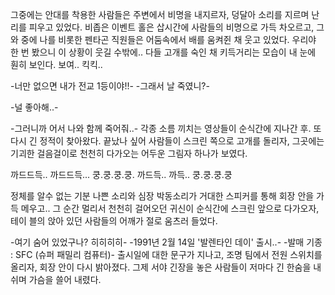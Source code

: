 그중에는 안대를 착용한 사람들은 주변에서 비명을 내지르자, 덩달아 소리를 지르며 난리를 피우고 있었다.
비좁은 이벤트 홀은 삽시간에 사람들의 비명으로 가득 차오르고, 그와 중에 나를 비롯한 펜타곤 직원들은 어둠속에서 배를 움켜쥔 채 웃고 있었다.
우리야 한 번 봤으니 이 상황이 웃길 수밖에..
다들 고개를 숙인 채 키득거리는 모습이 내 눈에 훤히 보인다. 보여.. 킥킥..

-너만 없으면 내가 전교 1등이야!!- 
-그래서 날 죽였니?- 

-널 좋아해..- 

-그러니까 어서 나와 함께 죽어줘..- 각종 소름 끼치는 영상들이 순식간에 지나간 후. 또다시 긴 정적이 찾아왔다.
끝났나 싶어 사람들이 스크린 쪽으로 고개를 돌리자, 그곳에는 기괴한 걸음걸이로 천천히 다가오는 어두운 그림자 하나가 보였다.

까드드득.. 까드드득...
쿵.쿵.쿵.쿵.
까드득.. 까득..
쿵.쿵.쿵.쿵 

정체를 알수 없는 기분 나쁜 소리와 심장 박동소리가 거대한 스피커를 통해 회장 안을 가득 메우고..
그 순간 멀리서 천천히 걸어오던 귀신이 순식간에 스크린 앞으로 다가오자, 테이 블의 앉아 있던 사람들의 어깨가 절로 움츠러 들었다.

-여기 숨어 있었구나? 히히히히- -1991년 2월 14일 '발렌타인 데이' 출시..- -발매 기종 : SFC (슈퍼 패밀리 컴퓨터)- 출시일에 대한 문구가 지나고, 조명 팀에서 전원 스위치를 올리자, 회장 안이 다시 밝아졌다.
그제 서야 긴장을 놓은 사람들이 저마다 긴 한숨을 내쉬며 가슴을 쓸어 내렸다.